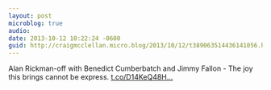 ```yaml
---
layout: post
microblog: true
audio: 
date: 2013-10-12 10:22:24 -0600
guid: http://craigmcclellan.micro.blog/2013/10/12/t389063514436141056.html
---
```

Alan Rickman-off with Benedict Cumberbatch and Jimmy Fallon - The joy this brings cannot be express.  [t.co/D14KeQ48H...](http://t.co/D14KeQ48H6)
